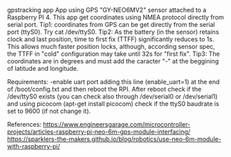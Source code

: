 gpstracking app
App using GPS "GY-NEO6MV2" sensor attached to a Raspberry PI 4. This app get coordinates using NMEA protocol directly from serial port.
Tip1: coordinates from GPS can be get directly from the serial port (ttyS0). Try cat /dev/ttyS0.
Tip2: As the battery (in the sensor) retains clock and last position, time to first fix (TTFF) significantly reduces to 1s. This allows much faster position locks, although, according sensor spec, the TTFF in "cold" configuration may take until 32s for "first fix".
Tip3: The coordinates are in degrees and must add the caracter "-" at the beggining of latitude and longitude.

Requirements:
-enable uart port adding this line (enable_uart=1) at the end of /boot/config.txt and then reboot the RPI. After reboot check if the /dev/ttyS0 exists (you can check also through /dev/serial0 or /dev/serial1) and using picocom (apt-get install picocom) check if the ttyS0 baudrate is set to 9600 (if not change it).

References:
https://www.engineersgarage.com/microcontroller-projects/articles-raspberry-pi-neo-6m-gps-module-interfacing/
https://sparklers-the-makers.github.io/blog/robotics/use-neo-6m-module-with-raspberry-pi/